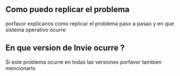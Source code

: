 ## Como puedo replicar el problema
porfavor explicanos como replicar el problema paso a pasao y en que sistema operativo ocurre 
## En que version de Invie ocurre ?
Si este problema ocurre en todas las versiones porfavor tambien mencionarlo 
